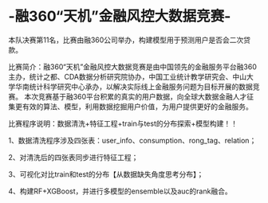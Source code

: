 # -融360“天机”金融风控大数据竞赛-
本队决赛第11名，比赛由融360公司举办，构建模型用于预测用户是否会二次贷款。

比赛简介：融360“天机”金融风控大数据竞赛是由中国领先的金融服务平台融360主办，统计之都、CDA数据分析研究院协办，中国工业统计教学研究会、中山大学华南统计科学研究中心承办，以解决实际线上金融服务问题为目标开展的数据竞赛。
本次竞赛基于融360平台积累的真实的用户数据，向全球大数据金融人才征集更有效的算法、模型，利用数据挖掘用户价值，为用户提供更好的金融服务。

比赛程序说明：数据清洗+特征工程+train与test的分布探索+模型构建！！

1、数据清洗程序涉及四张表：user_info、consumption、rong_tag、relation；

2、对清洗后的四张表同步进行特征工程；

3、可视化对比train和test的分布【从数据缺失角度思考分布】；

4、构建RF+XGBoost，并进行多模型的ensemble以及auc的rank融合。
